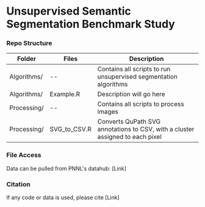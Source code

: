 # Unsupervised Semantic Segmentation Benchmark Study

### Repo Structure 

| Folder | Files | Description |
|--------|-------|-------------|
|Algorithms/ | -- | Contains all scripts to run unsupervised segmentation algorithms |
|Algorithms/ | Example.R | Description will go here |
|Processing/ | -- | Contains all scripts to process images |
|Processing/ | SVG_to_CSV.R | Converts QuPath SVG annotations to CSV, with a cluster assigned to each pixel |

### File Access

Data can be pulled from PNNL's datahub: [Link] 

### Citation 

If any code or data is used, please cite [Link]
